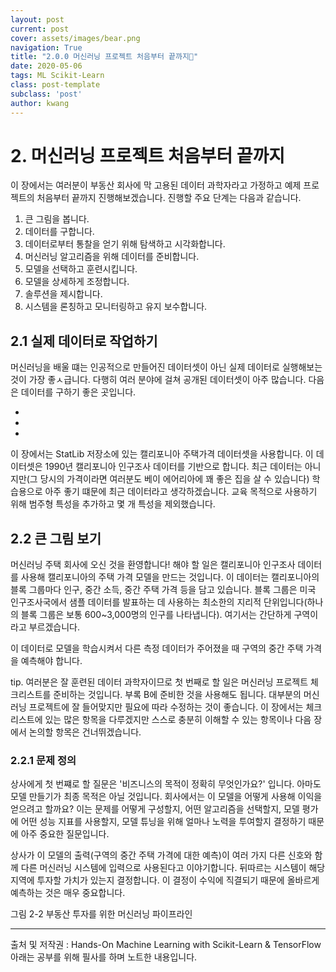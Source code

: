 ```yaml
---
layout: post
current: post
cover: assets/images/bear.png
navigation: True
title: "2.0.0 머신러닝 프로젝트 처음부터 끝까지"
date: 2020-05-06
tags: ML Scikit-Learn
class: post-template
subclass: 'post'
author: kwang
---
```


# 2. 머신러닝 프로젝트 처음부터 끝까지

이 장에서는 여러분이 부동산 회사에 막 고용된 데이터 과학자라고 가정하고 예제 프로젝트의 처음부터 끝까지 진행해보겠습니다. 진행할 주요 단계는 다음과 같습니다.

1. 큰 그림을 봅니다.
2. 데이터를 구합니다.
3. 데이터로부터 통찰을 얻기 위해 탐색하고 시각화합니다.
4. 머신러닝 알고리즘을 위해 데이터를 준비합니다.
5. 모델을 선택하고 훈련시킵니다.
6. 모델을 상세하게 조정합니다.
7. 솔루션을 제시합니다.
8. 시스템을 론칭하고 모니터링하고 유지 보수합니다. 

## 2.1 실제 데이터로 작업하기

머신러닝을 배울 떄는  인공적으로 만들어진 데이터셋이 아닌 실제 데이터로 실행해보는 것이 가장 좋ㅅ급니다. 다행히 여러 분야에 걸쳐 공개된 데이터셋이 아주 많습니다. 다음은 데이터를 구하기 좋은 곳입니다.

- 
-
-

이 장에서는 StatLib 저장소에 있는 캘리포니아 주택가격 데이터셋을 사용합니다. 이 데이터셋은 1990년 캘리포니아 인구조사 데이터를 기반으로 합니다. 최근 데이터는 아니지만(그 당시의 가격이라면 여러분도 베이 에어리아에 꽤 좋은 집을 살 수 있습니다) 학습용으로 아주 좋기 떄문에 최근 데이터라고 생각하겠습니다. 교육 목적으로 사용하기 위해 범주형 특성을 추가하고 몇 개 특성을 제외했습니다.


## 2.2 큰 그림 보기

머신러닝 주택 회사에 오신 것을 환영합니다! 해야 할 일은 캘리포니아 인구조사 데이터를 사용해 캘리포니아의 주택 가격 모델을 만드는 것입니다. 이 데이터는 캘리포니아의 블록 그룹마다 인구, 중간 소득, 중간 주택 가격 등을 담고 있습니다. 블록 그룹은 미국 인구조사국에서 샘플 데이터를 발표하는 데 사용하는 최소한의 지리적 단위입니다(하나의 블록 그룹은 보통 600~3,000명의 인구를 나타냅니다). 여기서는 간단하게 구역이라고 부르겠습니다.

이 데이터로 모델을 학습시켜서 다른 측정 데이터가 주어졌을 때 구역의 중간 주택 가격을 예측해야 합니다.

tip. 여러분은 잘 훈련된 데이터 과학자이므로 첫 번째로 할 일은 머신러닝 프로젝트 체크리스트를 준비하는 것입니다. 부록 B에 준비한 것을 사용해도 됩니다. 대부분의 머신러닝 프로젝트에 잘 들어맞지만 필요에 따라 수정하는 것이 좋습니다. 이 장에서는 체크리스트에 있는 많은 항목을 다루겠지만 스스로 충분히 이해할 수 있는 항목이나 다음 장에서 논의할 항목은 건너뛰겠습니다.


### 2.2.1 문제 정의

상사에게 첫 번쨰로 할 질문은 '비즈니스의 목적이 정확히 무엇인가요?' 입니다. 아마도 모델 만들기가 최종 목적은 아닐 것입니다. 회사에서는 이 모델을 어떻게 사용해 이익을 얻으려고 할까요? 이는 문제를 어떻게 구성할지, 어떤 알고리즘을 선택할지, 모델 평가에 어떤 성능 지표를 사용할지, 모델 튜닝을 위해 얼마나 노력을 투여할지 결정하기 때문에 아주 중요한 질문입니다.

상사가 이 모델의 출력(구역의 중간 주택 가격에 대한 예측)이 여러 가지 다른 신호와 함께 다른 머신러닝 시스템에 입력으로 사용된다고 이야기합니다. 뒤따르는 시스템이 해당 지역에 투자할 가치가 있는지 결정합니다. 이 결정이 수익에 직결되기 때문에 올바르게 예측하는 것은 매우 중요합니다.

그림 2-2 부동산 투자를 위한 머신러닝 파이프라인



---

출처 및 저작권 : Hands-On Machine Learning with Scikit-Learn & TensorFlow
아래는 공부를 위해 필사를 하며 노트한 내용입니다.